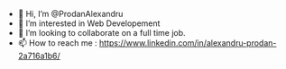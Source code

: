 - 👋 Hi, I’m @ProdanAlexandru
- 👀 I’m interested in Web Developement
- 💞️ I’m looking to collaborate on a full time job.
- 📫 How to reach me : https://www.linkedin.com/in/alexandru-prodan-2a716a1b6/

<!---
ProdanAlexandru/ProdanAlexandru is a ✨ special ✨ repository because its `README.md` (this file) appears on your GitHub profile.
You can click the Preview link to take a look at your changes.
--->

